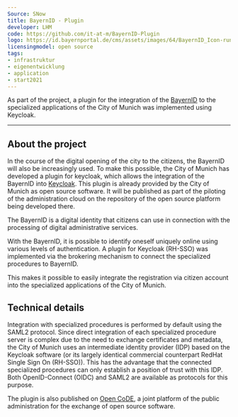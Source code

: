 ```yaml
---
Source: SNow
title: BayernID - Plugin
developer: LHM
code: https://github.com/it-at-m/BayernID-Plugin
logo: https://id.bayernportal.de/cms/assets/images/64/BayernID_Icon-rund.625c9ab7.svg
licensingmodel: open source
tags:
- infrastruktur
- eigenentwicklung
- application
- start2021
---
```


As part of the project, a plugin for the integration of the [BayernID](https://id.bayernportal.de/de/) to the specialized applications of the City of Munich was implemented using Keycloak.

---

## About the project

In the course of the digital opening of the city to the citizens, the BayernID will also be increasingly used. To make this possible, the City of Munich has developed a plugin for keycloak, which allows the integration of the BayernID into [Keycloak](keycloak). This plugin is already provided by the City of Munich as open source software. It will be published as part of the piloting of the administration cloud on the repository of the open source platform being developed there.

The BayernID is a digital identity that citizens can use in connection with the processing of digital administrative services.

With the BayernID, it is possible to identify oneself uniquely online using various levels of authentication. A plugin for Keycloak (RH-SSO) was implemented via the brokering mechanism to connect the specialized procedures to BayernID.

This makes it possible to easily integrate the registration via citizen account into the specialized applications of the City of Munich.



## Technical details

Integration with specialized procedures is performed by default using the SAML2 protocol. Since direct integration of each specialized procedure server is complex due to the need to exchange certificates and metadata, the City of Munich uses an intermediate identity provider (IDP) based on the Keycloak software (or its largely identical commercial counterpart RedHat Single Sign On (RH-SSO)). This has the advantage that the connected specialized procedures can only establish a position of trust with this IDP. Both OpenID-Connect (OIDC) and SAML2 are available as protocols for this purpose.

The plugin is also published on [Open CoDE](https://gitlab.opencode.de/landeshauptstadt-muenchen/bayernid-plugin), a joint platform of the public administration for the exchange of open source software.


